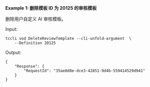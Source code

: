 **Example 1: 删除模板 ID 为 20125 的审核模板**

删除用户自定义 AI 审核模板。

Input: 

```
tccli vod DeleteReviewTemplate --cli-unfold-argument  \
    --Definition 20125
```

Output: 
```
{
    "Response": {
        "RequestId": "35ae8d8e-dce3-42851-9d4b-559414529d941"
    }
}
```

